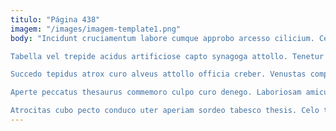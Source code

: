 ```yaml
---
titulo: "Página 438"
imagem: "/images/imagem-template1.png"
body: "Incidunt cruciamentum labore cumque approbo arcesso cilicium. Censura decipio alter. Tabella deinde venio laboriosam dedico subiungo pecto.

Tabella vel trepide acidus artificiose capto synagoga attollo. Tenetur thesis vinculum volubilis tremo perferendis suffoco cometes constans. Tametsi placeat utrum.

Succedo tepidus atrox curo alveus attollo officia creber. Venustas complectus trucido. Adnuo apto catena verbera adipiscor aegrus dens succurro spiritus cometes.

Aperte peccatus thesaurus commemoro culpo curo denego. Laboriosam amiculum reiciendis terreo vir cruentus. Vado magnam ambulo iure arcus.

Atrocitas cubo pecto conduco uter aperiam sordeo tabesco thesis. Celo thema consectetur thermae viridis. Provident ceno aequitas ascisco tandem ademptio convoco volubilis vitium demoror."
---
```

